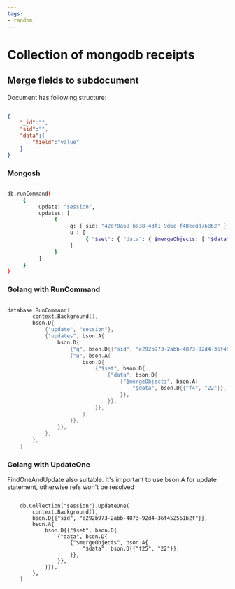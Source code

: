 ```yaml
---
tags:
- random
---
```

# Collection of mongodb receipts

## Merge fields to subdocument

Document has following structure: 

```json

{
    "_id":"",
    "sid":"",
    "data":{
        "field":"value"
    }
}

```

### Mongosh

```sh

db.runCommand(
     {
          update: "session",
          updates: [
               {
                    q: { sid: "42d70a68-ba38-43f1-9d6c-f48ecdd76862" },
                    u : [
                         { "$set": { "data": { $mergeObjects: [ "$data", {"f3":"23"} ] } } }  
                    ]
               }
          ]
     }
)

```

### Golang with RunCommand

```go

database.RunCommand(
		context.Background(),
		bson.D{
			{"update", "session"},
			{"updates", bson.A{
				bson.D{
					{"q", bson.D{{"sid", "e292b973-2abb-4873-92d4-36f452561b2f"}}},
					{"u", bson.A{
						bson.D{
							{"$set", bson.D{
								{"data", bson.D{
									{"$mergeObjects", bson.A{
										"$data", bson.D{{"f4", "22"}},
									}},
								}},
							}},
						},
					}},
				}},
			},
		},
	)

```

### Golang with UpdateOne

FindOneAndUpdate also suitable. It's important to use bson.A for update statement, otherwise refs won't be resolved

```golang

	db.Collection("session").UpdateOne(
		context.Background(),
		bson.D{{"sid", "e292b973-2abb-4873-92d4-36f452561b2f"}},
		bson.A{
			bson.D{{"$set", bson.D{
				{"data", bson.D{
					{"$mergeObjects", bson.A{
						"$data", bson.D{{"f25", "22"}},
					}},
				}},
			}}},
		},
	)

```
